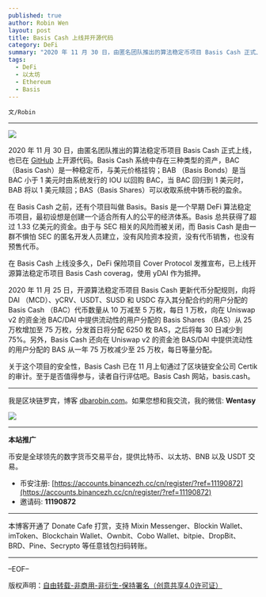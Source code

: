 ```yaml
---
published: true
author: Robin Wen
layout: post
title: Basis Cash 上线并开源代码
category: DeFi
summary: "2020 年 11 月 30 日，由匿名团队推出的算法稳定币项目 Basis Cash 正式上线，也已在 GitHub 上开源代码。Basis Cash 系统中存在三种类型的资产，BAC（Basis Cash）是一种稳定币，与美元价格挂钩；BAB （Basis Bonds）是当 BAC 小于 1 美元时由系统发行的 IOU 以回购 BAC，当 BAC 回归到 1 美元时，BAB 将以 1 美元赎回；BAS（Basis Shares）可以收取系统中铸币税的盈余。关于这个项目的安全性，Basis Cash 已在 11 月上旬通过了区块链安全公司 Certik 的审计。至于是否值得参与，读者自行评估吧。Basis Cash 网站，basis.cash。"
tags:
  - DeFi
  - 以太坊
  - Ethereum
  - Basis
---
```


`文/Robin`

***

![](https://cdn.dbarobin.com/5mc9xxv.png)

2020 年 11 月 30 日，由匿名团队推出的算法稳定币项目 Basis Cash 正式上线，也已在 [GitHub](https://github.com/Basis-Cash/basiscash-protocol) 上开源代码。Basis Cash 系统中存在三种类型的资产，BAC（Basis Cash）是一种稳定币，与美元价格挂钩；BAB （Basis Bonds）是当 BAC 小于 1 美元时由系统发行的 IOU 以回购 BAC，当 BAC 回归到 1 美元时，BAB 将以 1 美元赎回；BAS（Basis Shares）可以收取系统中铸币税的盈余。

在 Basis Cash 之前，还有个项目叫做 Basis。Basis 是一个早期 DeFi 算法稳定币项目，最初设想是创建一个适合所有人的公平的经济体系。Basis 总共获得了超过 1.33 亿美元的资金。由于与 SEC 相关的风险而被关闭，而 Basis Cash 是由一群不惧怕 SEC 的匿名开发人员建立，没有风险资本投资，没有代币销售，也没有预售代币。

在 Basis Cash 上线没多久，DeFi 保险项目 Cover Protocol 发推宣布，已上线开源算法稳定币项目 Basis Cash coverag，使用 yDAI 作为抵押。

2020 年 11 月 25 日，开源算法稳定币项目 Basis Cash 更新代币分配规则，向将 DAI （MCD）、yCRV、USDT、SUSD 和 USDC 存入其分配合约的用户分配的 Basis Cash （BAC）代币数量从 10 万减至 5 万枚，每日 1 万枚，向在 Uniswap v2 的资金池 BAC/DAI 中提供流动性的用户分配的 Basis Shares （BAS）从 25 万枚增加至 75 万枚，分发首日将分配 6250 枚 BAS，之后将每 30 日减少到 75%。另外，Basis Cash 还向在 Uniswap v2 的资金池 BAS/DAI 中提供流动性的用户分配的 BAS 从一年 75 万枚减少至 25 万枚，每日等量分配。

关于这个项目的安全性，Basis Cash 已在 11 月上旬通过了区块链安全公司 Certik 的审计。至于是否值得参与，读者自行评估吧。Basis Cash 网站，basis.cash。

***

我是区块链罗宾，博客 [dbarobin.com](https://dbarobin.com/)。如果您想和我交流，我的微信: **Wentasy**

![](https://cdn.dbarobin.com/v4yywe2.png)

***

**本站推广**

币安是全球领先的数字货币交易平台，提供比特币、以太坊、BNB 以及 USDT 交易。

* 币安注册: [https://accounts.binancezh.cc/cn/register/?ref=11190872](https://accounts.binancezh.cc/cn/register/?ref=11190872)
* 邀请码: **11190872**

***

本博客开通了 Donate Cafe 打赏，支持 Mixin Messenger、Blockin Wallet、imToken、Blockchain Wallet、Ownbit、Cobo Wallet、bitpie、DropBit、BRD、Pine、Secrypto 等任意钱包扫码转账。

<center>
    <div class="--donate-button"
         data-button-id="f8b9df0d-af9a-460d-8258-d3f435445075"
    ></div>
</center>

***

–EOF–

版权声明：[自由转载-非商用-非衍生-保持署名（创意共享4.0许可证）](http://creativecommons.org/licenses/by-nc-nd/4.0/deed.zh)